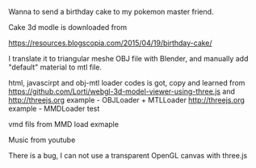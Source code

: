 Wanna to send a birthday cake to my pokemon master friend.


Cake 3d modle is downloaded from

https://resources.blogscopia.com/2015/04/19/birthday-cake/

I translate it to triangular meshe OBJ file with Blender,
and manually add "default" material to mtl file.

html, javascirpt and obj-mtl loader codes is got, copy and learned from 
https://github.com/Lorti/webgl-3d-model-viewer-using-three.js and 
http://threejs.org example - OBJLoader + MTLLoader
http://threejs.org example - MMDLoader test

vmd fils from MMD load exmaple

Music from youtube

There is a bug, I can not use a transparent OpenGL canvas with three.js

